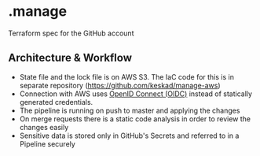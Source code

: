 # .manage
Terraform spec for the GitHub account

## Architecture & Workflow

- State file and the lock file is on AWS S3. The IaC code for this is in separate repository (https://github.com/keskad/manage-aws)
- Connection with AWS uses [OpenID Connect (OIDC)](https://docs.github.com/en/actions/how-tos/secure-your-work/security-harden-deployments/oidc-in-aws) instead of statically generated credentials.
- The pipeline is running on push to master and applying the changes
- On merge requests there is a static code analysis in order to review the changes easily
- Sensitive data is stored only in GitHub's Secrets and referred to in a Pipeline securely
